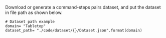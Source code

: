 Download or generate a command-steps pairs dataset, and put the dataset in file path as shown below.
```
# Dataset path example
domain= "Tabletop"
dataset_path= "./code/dataset/{}/Dataset.json".format(domain)
```
